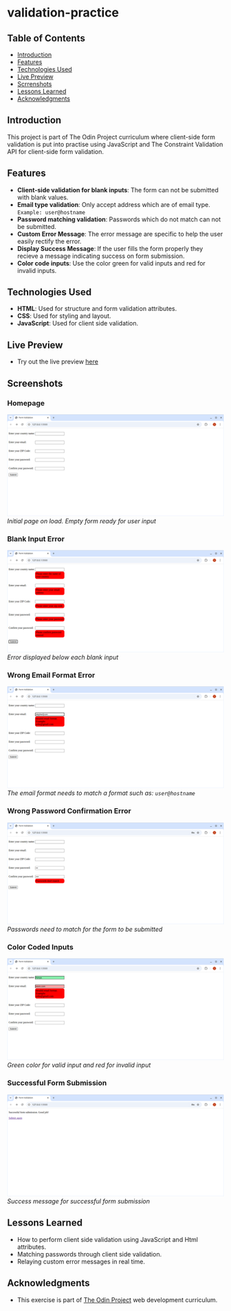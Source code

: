 # validation-practice

## Table of Contents
- [Introduction](#introduction)
- [Features](#features)
- [Technologies Used](#technologies-used)
- [Live Preview](#live-preview)
- [Scrrenshots](#screenshots)
- [Lessons Learned](#lessons-learned)
- [Acknowledgments](#acknowledgments)

## Introduction
This project is part of The Odin Project curriculum where client-side form validation is put into practise using JavaScript and The Constraint Validation API for client-side form validation.

## Features
- **Client-side validation for blank inputs**: The form can not be submitted with blank values.
- **Email type validation**: Only accept address which are of email type. `Example: user@hostname`
- **Password matching validation**: Passwords which do not match can not be submitted.
- **Custom Error Message**: The error message are specific to help the user easily rectify the error.
- **Display Success Message**: If the user fills the form properly they recieve a message indicating success on form submission.
- **Color code inputs**: Use the color green for valid inputs and red for invalid inputs.

## Technologies Used
- **HTML**: Used for structure and form validation attributes.
- **CSS**: Used for styling and layout.
- **JavaScript**: Used for client side validation.

## Live Preview
- Try out the live preview [here](https://stephenasembo.github.io/validation-practice/)

## Screenshots
### Homepage
![Homepage](./screenshots/Homepage.png)
*Initial page on load. Empty form ready for user input*

### Blank Input Error
![Blank Input Error](./screenshots/Blank-inputs.png)
*Error displayed below each blank input*

### Wrong Email Format Error
![Wrong email format error](./screenshots/wrong-email-format.png)
*The email format needs to match a format such as: `user@hostname`*

### Wrong Password Confirmation Error
![Passwords don't match error](./screenshots/wrong-password.png)
*Passwords need to match for the form to be submitted*

### Color Coded Inputs
![Different color depending on validation](./screenshots/color-coded-input.png)
*Green color for valid input and red for invalid input*

### Successful Form Submission
![Successful Form Submission](./screenshots/successful-form-submission.png)
*Success message for successful form submission*

## Lessons Learned
- How to perform client side validation using JavaScript and Html attributes.
- Matching passwords through client side validation.
- Relaying custom error messages in real time.

## Acknowledgments
- This exercise is part of [The Odin Project](https://theodinproject.com) web development curriculum.